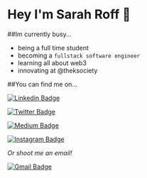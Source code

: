 # Hey I'm Sarah Roff 👋

##Im currently busy...
 * being a full time student
 * becoming a `fullstack software engineer`
 * learning all about web3
 * innovating at @theksociety

##You can find me on...

[![Linkedin Badge](https://img.shields.io/badge/-LinkedIn-blue?style=flat-square&logo=Linkedin&logoColor=white&link=https://www.linkedin.com/in/sarahroff/)](https://www.linkedin.com/in/sarahroff/)

[![Twitter Badge](https://img.shields.io/badge/-Twitter-lightblue?style=flat-square&logo=Twitter&logoColor=grey&link=https://twitter.com/SarahRoff27)](https://twitter.com/SarahRoff27)

[![Medium Badge](https://img.shields.io/badge/-Medium-black?style=flat-square&labelColor=000000&logo=Medium&link=https://medium.com/@sarahroff)](https://medium.com/@sarahroff)

[![Instagram Badge](https://img.shields.io/badge/-Instagram-red?style=flat-square&logo=Instagram&logoColor=white&link=https://www.instagram.com/sarah.vroff/)](https://www.instagram.com/sarah.vroff/)



*Or shoot me an email!*

[![Gmail Badge](https://img.shields.io/badge/-Gmail-c14438?style=flat-square&logo=Gmail&logoColor=white&link=mailto:sarahroff2006@gmail.com)](mailto:sarahroff2006@gmail.com)
